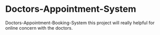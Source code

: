# Doctors-Appointment-System
Doctors-Appointment-Booking-System
this project will really helpful for online concern with the doctors.
